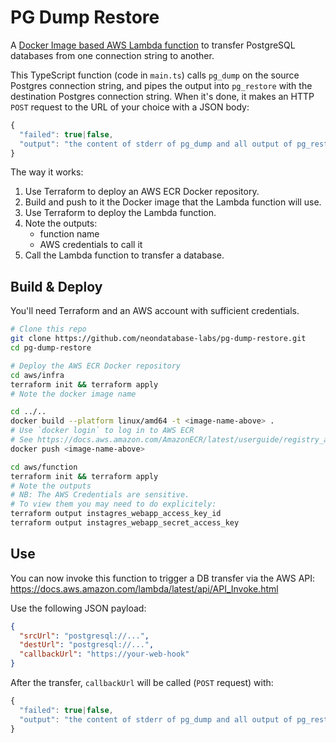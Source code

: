 # PG Dump Restore

A [Docker Image based AWS Lambda function](https://docs.aws.amazon.com/lambda/latest/dg/images-create.html)
to transfer PostgreSQL databases from one connection string to another.

This TypeScript function (code in `main.ts`) calls `pg_dump` on the source Postgres connection string,
and pipes the output into `pg_restore` with the destination Postgres connection string.
When it's done, it makes an HTTP `POST` request to the URL of your choice with a JSON body:

```js
{
  "failed": true|false,
  "output": "the content of stderr of pg_dump and all output of pg_restore"
}
```

The way it works:

1. Use Terraform to deploy an AWS ECR Docker repository.
1. Build and push to it the Docker image that the Lambda function will use.
1. Use Terraform to deploy the Lambda function.
1. Note the outputs:
   - function name
   - AWS credentials to call it
1. Call the Lambda function to transfer a database.

## Build & Deploy

You'll need Terraform and an AWS account with sufficient credentials.

```sh
# Clone this repo
git clone https://github.com/neondatabase-labs/pg-dump-restore.git
cd pg-dump-restore

# Deploy the AWS ECR Docker repository
cd aws/infra
terraform init && terraform apply
# Note the docker image name

cd ../..
docker build --platform linux/amd64 -t <image-name-above> .
# Use `docker login` to log in to AWS ECR
# See https://docs.aws.amazon.com/AmazonECR/latest/userguide/registry_auth.html
docker push <image-name-above>

cd aws/function
terraform init && terraform apply
# Note the outputs
# NB: The AWS Credentials are sensitive.
# To view them you may need to do explicitely:
terraform output instagres_webapp_access_key_id
terraform output instagres_webapp_secret_access_key
```

## Use

You can now invoke this function to trigger a DB transfer via the AWS API:
<https://docs.aws.amazon.com/lambda/latest/api/API_Invoke.html>

Use the following JSON payload:

```json
{
  "srcUrl": "postgresql://...",
  "destUrl": "postgresql://...",
  "callbackUrl": "https://your-web-hook"
}
```

After the transfer, `callbackUrl` will be called (`POST` request) with:

```js
{
  "failed": true|false,
  "output": "the content of stderr of pg_dump and all output of pg_restore"
}
```

